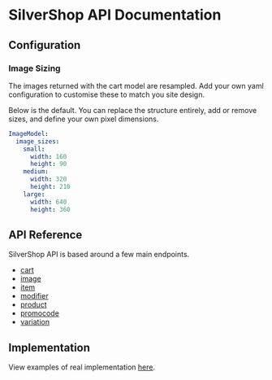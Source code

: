 # SilverShop API Documentation

## Configuration

### Image Sizing

The images returned with the cart model are resampled. Add your own yaml configuration to customise these to match you site design.

Below is the default. You can replace the structure entirely, add or remove sizes, and define your own pixel dimensions.

```yaml
ImageModel:
  image_sizes:
    small:
      width: 160
      height: 90
    medium:
      width: 320
      height: 210
    large:
      width: 640
      height: 360

```

## API Reference

SilverShop API is based around a few main endpoints.

* [cart](reference/cart.md)
* [image](reference/image.md)
* [item](reference/item.md)
* [modifier](reference/modifier.md)
* [product](reference/product.md)
* [promocode](reference/promocode.md)
* [variation](reference/variation.md)

## Implementation

View examples of real implementation [here](implementation.md).
